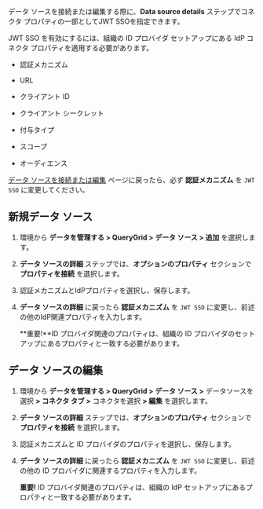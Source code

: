 データ ソースを接続または編集する際に、**Data source details** ステップでコネクタ プロパティの一部としてJWT SSOを指定できます。

JWT SSO を有効にするには、組織の ID プロバイダ セットアップにある IdP コネクタ プロパティを適用する必要があります。

-   認証メカニズム

-   URL

-   クライアント ID

-   クライアント シークレット

-   付与タイプ

-   スコープ

-   オーディエンス

[データ ソースを接続または編集](znp1640282079399.md) ページに戻ったら、必ず **認証メカニズム** を `JWT SSO` に変更してください。

新規データ ソース
-----------------

1.  環境から **データを管理する \> QueryGrid \> データ ソース \> 追加** を選択します。

2.  **データ ソースの詳細** ステップでは、**オプションのプロパティ** セクションで **プロパティを接続** を選択します。

3.  認証メカニズムとIdPプロパティを選択し、保存します。

4.  **データ ソースの詳細** に戻ったら **認証メカニズム** を `JWT SSO` に変更し、前述の他のIdP関連プロパティを入力します。

    **重要!**ID プロバイダ関連のプロパティは、組織の ID プロバイダのセットアップにあるプロパティと一致する必要があります。

データ ソースの編集
-------------------

1.  環境から **データを管理する \> QueryGrid \> データ ソース \>** データソースを選択 **\> コネクタ タブ \>** コネクタを選択 **\> 編集** を選択します。

2.  **データ ソースの詳細** ステップでは、**オプションのプロパティ** セクションで **プロパティを接続** を選択します。

3.  認証メカニズムと ID プロバイダのプロパティを選択し、保存します。

4.  **データ ソースの詳細** に戻ったら **認証メカニズム** を `JWT SSO` に変更し、前述の他の ID プロバイダに関連するプロパティを入力します。

    **重要!** ID プロバイダ関連のプロパティは、組織の IdP セットアップにあるプロパティと一致する必要があります。
